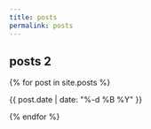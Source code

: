 ```yaml
---
title: posts
permalink: posts
---
```


<h2>posts 2</h2>

{% for post in site.posts %}
<p>{{ post.date | date: "%-d %B %Y" }}</p>
{% endfor %}
